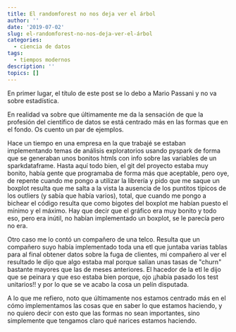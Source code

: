 ```yaml
---
title: El randomforest no nos deja ver el árbol
author: ''
date: '2019-07-02'
slug: el-randomforest-no-nos-deja-ver-el-árbol
categories:
  - ciencia de datos
tags:
  - tiempos modernos
description: ''
topics: []
---
```


En primer lugar, el título de este post se lo debo a Mario Passani y no va sobre estadística.

En realidad va sobre que últimamente me da la sensación de que la profesión del científico de datos se está centrado más en las formas que en el fondo. Os cuento un par de ejemplos.

Hace un tiempo en una empresa en la que trabajé se estaban implementando temas de análisis exploratorios usando pyspark de forma que se generaban unos bonitos htmls con info sobre las variables de un sparkdataframe. Hasta aquí todo bien, el git del proyecto estaba muy bonito, había gente que programaba de forma más que aceptable, pero oye, de repente cuando me pongo a utilizar la librería y pido que me saque un boxplot resulta que me salta a la vista la ausencia de los puntitos típicos de los outliers (y sabía que había varios), total, que cuando me pongo a bichear el código resulta que como bigotes del boxplot me habían puesto el mínimo y el máximo. Hay que decir que el gráfico era muy bonito y todo eso, pero era inútil, no habían implementado un boxplot, se le parecía pero no era.

Otro caso me lo contó un compañero de  una telco. Resulta que un compañero suyo había implementado toda una etl que juntaba varias tablas para al final obtener datos sobre la fuga de clientes, mi compañero al ver el resultado le dijo que algo estaba mal porque salían unas tasas de "churn" bastante mayores que las de meses anteriores. El hacedor de la etl le dijo que se peinara  y que eso estaba bien porque, ojo ¡¡había pasado los test unitarios!! y por lo que se ve acabo la cosa un pelín disputada.

A lo que me refiero, noto que últimamente nos estamos centrado más en el cómo implementamos las cosas que en saber lo que estamos haciendo, y no quiero decir con esto que las formas no sean importantes, sino simplemente que tengamos claro qué narices estamos haciendo.



